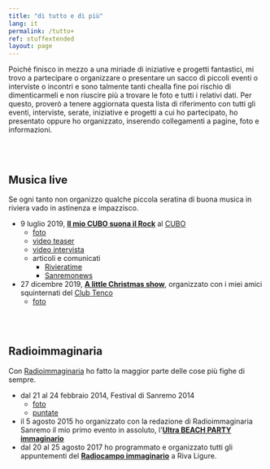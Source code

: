 ```yaml
---
title: "di tutto e di più"
lang: it
permalink: /tutto+
ref: stuffextended
layout: page
---
```

Poiché finisco in mezzo a una miriade di iniziative e progetti fantastici, mi trovo a partecipare o organizzare o presentare un sacco di piccoli eventi o interviste o incontri e sono talmente tanti chealla fine poi rischio di dimenticarmeli e non riuscire più a trovare le foto e tutti i relativi dati. Per questo, proverò a tenere aggiornata questa lista di riferimento con tutti gli eventi, interviste, serate, iniziative e progetti a cui ho partecipato, ho presentato oppure ho organizzato, inserendo collegamenti a pagine, foto e informazioni.

<br />
<br />


## Musica live

Se ogni tanto non organizzo qualche piccola seratina di buona musica in riviera vado in astinenza e impazzisco.

- 9 luglio 2019, <a href="https://www.facebook.com/events/318752479011472/" rel="noopener" target="_blank">**Il mio CUBO suona il Rock**</a> al <a href="https://www.instagram.com/ilcuboofficial/" rel="noopener" target="_blank">CUBO</a>
	- <a href="https://www.flickr.com/photos/tommiboom/albums/72157709602897386" rel="noopener" target="_blank">foto</a>
	- <a href="https://www.facebook.com/QuelDuoLi/videos/2333791650275489/" rel="noopener" target="_blank">video teaser</a>
	- <a href="https://vimeo.com/347306203" rel="noopener" target="_blank">video intervista</a>
	- articoli e comunicati
		- <a href="https://web.archive.org/web/20200524174632/https://www.rivieratime.news/sanremo-tutto-pronto-per-il-mio-cubo-suona-il-rock-musica-live-con-quel-duo-li-e-cantiere-164/" rel="noopener" target="_blank">Rivieratime</a>
		- <a href="https://web.archive.org/web/20200524175136/https://www.sanremonews.it/2019/07/08/leggi-notizia/argomenti/eventi-1/articolo/sanremo-domani-il-mio-cubo-suona-il-rock-con-il-live-di-quel-duo-li-e-cantiere-164-video.html" rel="noopener" target="_blank">Sanremonews</a>
- 27 dicembre 2019, <a href="https://www.facebook.com/events/318752479011472/" rel="noopener" target="_blank">**A little Christmas show**</a>, organizzato con i miei amici squinternati del <a href="/tutto#club-tenco" target="_blank">Club Tenco</a>
	- <a href="https://www.flickr.com/photos/tommiboom/albums/72157712420326831" rel="noopener" target="_blank">foto</a>

<br />
<br />

## Radioimmaginaria

Con <a href="/tutto#radioimmaginaria" target="_blank">Radioimmaginaria</a> ho fatto la maggior parte delle cose più fighe di sempre.

- dal 21 al 24 febbraio 2014, Festival di Sanremo 2014
	- <a href="https://www.flickr.com/photos/tommiboom/albums/72157710372663917" rel="noopener" target="_blank">foto</a>
	- <a href="/radioimmaginaria-database#festival-di-sanremo-2014" target="_blank">puntate</a>
- il 5 agosto 2015 ho organizzato con la redazione di Radioimmaginaria Sanremo il mio primo evento in assoluto, l'<a href="https://www.facebook.com/events/917289898363949/" rel="noopener" target="_blank">**Ultra BEACH PARTY immaginario**</a>
- dal 20 al 25 agosto 2017 ho programmato e organizzato tutti gli appuntementi del <a href="https://www.facebook.com/events/1356117211103947/" rel="noopener" target="_blank">**Radiocampo immaginario**</a> a Riva Ligure.
